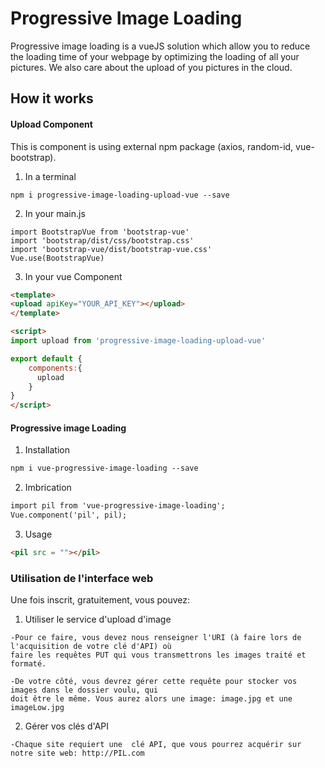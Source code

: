 # Progressive Image Loading

Progressive image loading is a vueJS solution which allow you to reduce the loading time of your webpage by optimizing the loading of all your pictures. We also care about the upload of you pictures in the cloud.

## How it works

#### Upload Component

This is component is using external npm package (axios, random-id, vue-bootstrap).

1. In a terminal

  ```
  npm i progressive-image-loading-upload-vue --save
  ```
 
2. In your main.js

  ```
  import BootstrapVue from 'bootstrap-vue'
  import 'bootstrap/dist/css/bootstrap.css'
  import 'bootstrap-vue/dist/bootstrap-vue.css'
  Vue.use(BootstrapVue)
  ```


3. In your vue Component

  ```html
<template>
  <upload apiKey="YOUR_API_KEY"></upload>
</template>

<script>
  import upload from 'progressive-image-loading-upload-vue'

  export default {
      components:{
        upload
      }
  }
</script>
  ```
  
  
#### Progressive image Loading

1. Installation

  ```html
  npm i vue-progressive-image-loading --save
  ```
  
2. Imbrication

  ```html
  import pil from 'vue-progressive-image-loading';
  Vue.component('pil', pil);
  ```
  
3. Usage

  ```html
  <pil src = ""></pil>
  ```
 
### Utilisation de l'interface web

Une fois inscrit, gratuitement, vous pouvez:
  1. Utiliser le service d'upload d'image
  
    -Pour ce faire, vous devez nous renseigner l'URI (à faire lors de l'acquisition de votre clé d'API) où
    faire les requêtes PUT qui vous transmettrons les images traité et formaté.
    
    -De votre côté, vous devrez gérer cette requête pour stocker vos images dans le dossier voulu, qui
    doit être le même. Vous aurez alors une image: image.jpg et une imageLow.jpg
  
  2. Gérer vos clés d'API
  
    -Chaque site requiert une  clé API, que vous pourrez acquérir sur notre site web: http://PIL.com
    

